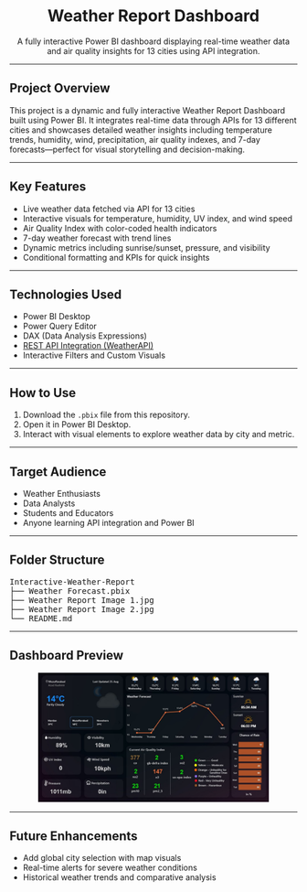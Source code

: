 <h1 align="center">Weather Report Dashboard</h1>

<p align="center">
A fully interactive Power BI dashboard displaying real-time weather data and air quality insights for 13 cities using API integration.
</p>

<hr>

<h2>Project Overview</h2>

<p>
This project is a dynamic and fully interactive Weather Report Dashboard built using Power BI. It integrates real-time data through APIs for 13 different cities and showcases detailed weather insights including temperature trends, humidity, wind, precipitation, air quality indexes, and 7-day forecasts—perfect for visual storytelling and decision-making.
</p>

<hr>

<h2>Key Features</h2>
<ul>
  <li>Live weather data fetched via API for 13 cities</li>
  <li>Interactive visuals for temperature, humidity, UV index, and wind speed</li>
  <li>Air Quality Index with color-coded health indicators</li>
  <li>7-day weather forecast with trend lines</li>
  <li>Dynamic metrics including sunrise/sunset, pressure, and visibility</li>
  <li>Conditional formatting and KPIs for quick insights</li>
</ul>

<hr>
<h2>Technologies Used</h2>
<ul>
  <li>Power BI Desktop</li>
  <li>Power Query Editor</li>
  <li>DAX (Data Analysis Expressions)</li>
  <li><a href="https://www.weatherapi.com/" target="_blank">REST API Integration (WeatherAPI)</a></li>
  <li>Interactive Filters and Custom Visuals</li>
</ul>

<hr>

<h2>How to Use</h2>
<ol>
  <li>Download the <code>.pbix</code> file from this repository.</li>
  <li>Open it in Power BI Desktop.</li>
  <li>Interact with visual elements to explore weather data by city and metric.</li>
</ol>

<hr>

<h2>Target Audience</h2>
<ul>
  <li>Weather Enthusiasts</li>
  <li>Data Analysts</li>
  <li>Students and Educators</li>
  <li>Anyone learning API integration and Power BI</li>
</ul>

<hr>

<h2>Folder Structure</h2>

<pre>
Interactive-Weather-Report
├── Weather Forecast.pbix
├── Weather Report Image 1.jpg
├── Weather Report Image 2.jpg
└── README.md
</pre>

<hr>

<h2>Dashboard Preview</h2>

<p align="center">
  <img src="Weather Report Image 1.jpg" alt="Weather Report Dashboard Preview" width="80%">
</p>

<hr>

<h2>Future Enhancements</h2>
<ul>
  <li>Add global city selection with map visuals</li>
  <li>Real-time alerts for severe weather conditions</li>
  <li>Historical weather trends and comparative analysis</li>
</ul>
